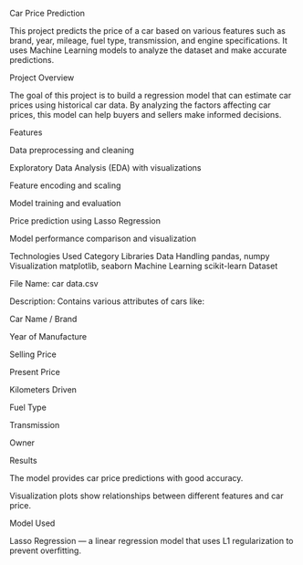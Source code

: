 Car Price Prediction

This project predicts the price of a car based on various features such as brand, year, mileage, fuel type, transmission, and engine specifications.
It uses Machine Learning models to analyze the dataset and make accurate predictions.

Project Overview

The goal of this project is to build a regression model that can estimate car prices using historical car data.
By analyzing the factors affecting car prices, this model can help buyers and sellers make informed decisions.

Features

Data preprocessing and cleaning

Exploratory Data Analysis (EDA) with visualizations

Feature encoding and scaling

Model training and evaluation

Price prediction using Lasso Regression

Model performance comparison and visualization

Technologies Used
Category	Libraries
Data Handling	pandas, numpy
Visualization	matplotlib, seaborn
Machine Learning	scikit-learn
Dataset

File Name: car data.csv

Description: Contains various attributes of cars like:

Car Name / Brand

Year of Manufacture

Selling Price

Present Price

Kilometers Driven

Fuel Type

Transmission

Owner

Results

The model provides car price predictions with good accuracy.

Visualization plots show relationships between different features and car price.

Model Used

Lasso Regression — a linear regression model that uses L1 regularization to prevent overfitting.
